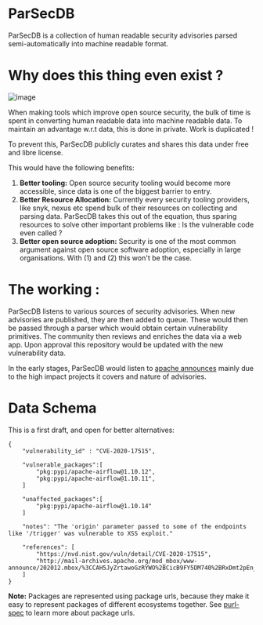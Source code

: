 # ParSecDB  

ParSecDB is a collection of human readable security advisories parsed semi-automatically into machine readable format.

# Why does this thing even exist ? 

![image](https://user-images.githubusercontent.com/28975399/104148266-9b273e80-53f7-11eb-9ed7-5765db710189.png)

When making tools which improve open source security, the bulk of time is spent in converting human readable data into machine readable data. To maintain an advantage w.r.t data, this is done in private. Work is duplicated !

To prevent this, ParSecDB  publicly curates and shares this data under free and libre  license. 

This would have the following benefits: 

1.  **Better tooling:** Open source security tooling would become more accessible, since data is one of the biggest barrier to entry.
2. **Better Resource Allocation:** Currently every security tooling providers, like snyk, nexus etc spend bulk of their resources on collecting and parsing data. ParSecDB takes this out of the equation, thus sparing resources to solve other important problems like :  Is the vulnerable code even called ? 
3. **Better open source adoption:**  Security is one of the most common argument  against open source software adoption, especially in large organisations. With (1) and (2) this won't be the case. 

# The working :

ParSecDB  listens to various sources of security advisories. When new advisories are published, they are then added to queue. These would then be passed through a  parser which would obtain certain vulnerability primitives. The community then reviews and enriches the data via a web app. Upon approval this repository would be updated with the new vulnerability data.

In the early stages, ParSecDB would listen to [apache announces](http://mail-archives.apache.org/mod_mbox/www-announce/) mainly due to the high impact projects it covers and nature of advisories. 

# Data Schema

This is a first draft, and open for better alternatives: 

```
{
	"vulnerability_id" : "CVE-2020-17515",
	
	"vulnerable_packages":[
		"pkg:pypi/apache-airflow@1.10.12",
		"pkg:pypi/apache-airflow@1.10.11",
	]
	
	"unaffected_packages":[
		"pkg:pypi/apache-airflow@1.10.14"
	]
	
	"notes": "The 'origin' parameter passed to some of the endpoints like '/trigger' was vulnerable to XSS exploit."
	
	"references": [
		"https://nvd.nist.gov/vuln/detail/CVE-2020-17515",
		"http://mail-archives.apache.org/mod_mbox/www-announce/202012.mbox/%3CCAH5JyZrtawoGzRYWO%2BCicB9FY5DM740%2BRxDmt2pEn_fM3TctLw%40mail.gmail.com%3E",
	]
}
```

**Note:**  Packages are represented using package urls, because they make it easy to represent packages of different ecosystems together.  See [purl-spec](https://github.com/package-url/purl-spec) to learn more about package urls. 



